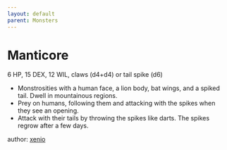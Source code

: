 ```yaml
---
layout: default
parent: Monsters
---
```

# Manticore
6 HP, 15 DEX, 12 WIL, claws (d4+d4) or tail spike (d6)
- Monstrosities with a human face, a lion body, bat wings, and a spiked tail. Dwell in mountainous regions.
- Prey on humans, following them and attacking with the spikes when they see an opening.
- Attack with their tails by throwing the spikes like darts. The spikes regrow after a few days.

author: [xenio](https://xenioinabottle.blogspot.com)
